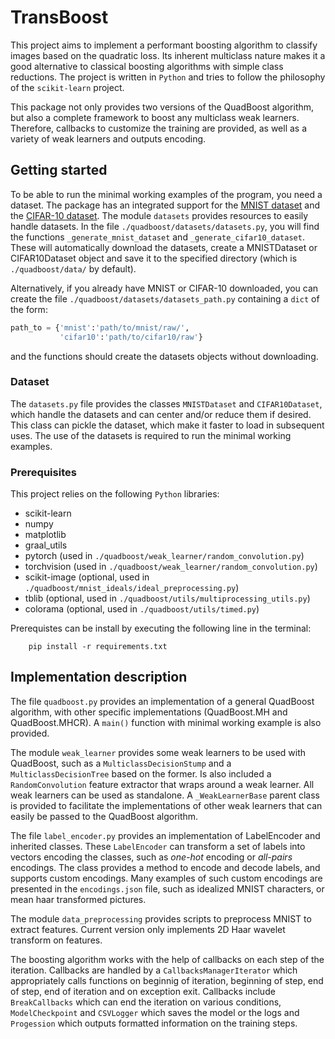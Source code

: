 # TransBoost

This project aims to implement a performant boosting algorithm to classify images based on the quadratic loss.
Its inherent multiclass nature makes it a good alternative to classical boosting algorithms with simple class reductions.
The project is written in `Python` and tries to follow the philosophy of the `scikit-learn` project.

This package not only provides two versions of the QuadBoost algorithm, but also a complete framework to boost any multiclass weak learners.
Therefore, callbacks to customize the training are provided, as well as a variety of weak learners and outputs encoding.

## Getting started

To be able to run the minimal working examples of the program, you need a dataset.
The package has an integrated support for the [MNIST dataset](http://yann.lecun.com/exdb/mnist/) and the [CIFAR-10 dataset](https://www.cs.toronto.edu/~kriz/cifar.html).
The module `datasets` provides resources to easily handle datasets.
In the file `./quadboost/datasets/datasets.py`, you will find the functions `_generate_mnist_dataset` and `_generate_cifar10_dataset`.
These will automatically download the datasets, create a MNISTDataset or CIFAR10Dataset object and save it to the specified directory (which is `./quadboost/data/` by default).

Alternatively, if you already have MNIST or CIFAR-10 downloaded, you can create the file `./quadboost/datasets/datasets_path.py` containing a `dict` of the form:
```python
path_to = {'mnist':'path/to/mnist/raw/',
           'cifar10':'path/to/cifar10/raw'}
```
and the functions should create the datasets objects without downloading.

### Dataset

The `datasets.py` file provides the classes `MNISTDataset` and `CIFAR10Dataset`, which handle the datasets and can center and/or reduce them if desired.
This class can pickle the dataset, which make it faster to load in subsequent uses.
The use of the datasets is required to run the minimal working examples.

### Prerequisites

This project relies on the following `Python` libraries:
- scikit-learn
- numpy
- matplotlib
- graal_utils
- pytorch (used in `./quadboost/weak_learner/random_convolution.py`)
- torchvision (used in `./quadboost/weak_learner/random_convolution.py`)
- scikit-image (optional, used in `./quadboost/mnist_ideals/ideal_preprocessing.py`)
- tblib (optional, used in `./quadboost/utils/multiprocessing_utils.py`)
- colorama (optional, used in `./quadboost/utils/timed.py`)

Prerequistes can be install by executing the following line in the terminal:

```
    pip install -r requirements.txt
```

## Implementation description

The file `quadboost.py` provides an implementation of a general QuadBoost algorithm, with other specific implementations (QuadBoost.MH and QuadBoost.MHCR).
A `main()` function with minimal working example is also provided.

The module `weak_learner` provides some weak learners to be used with QuadBoost, such as a `MulticlassDecisionStump` and a `MulticlassDecisionTree` based on the former.
Is also included a `RandomConvolution` feature extractor that wraps around a weak learner.
All weak learners can be used as standalone.
A `_WeakLearnerBase` parent class is provided to facilitate the implementations of other weak learners that can easily be passed to the QuadBoost algorithm.

The file `label_encoder.py` provides an implementation of LabelEncoder and inherited classes.
These `LabelEncoder` can transform a set of labels into vectors encoding the classes, such as _one-hot_ encoding or _all-pairs_ encodings.
The class provides a method to encode and decode labels, and supports custom encodings.
Many examples of such custom encodings are presented in the `encodings.json` file, such as idealized MNIST characters, or mean haar transformed pictures.

The module `data_preprocessing` provides scripts to preprocess MNIST to extract features.
Current version only implements 2D Haar wavelet transform on features.

The boosting algorithm works with the help of callbacks on each step of the iteration.
Callbacks are handled by a `CallbacksManagerIterator` which appropriately calls functions on beginnig of iteration, beginning of step, end of step, end of iteration and on exception exit.
Callbacks include `BreakCallbacks` which can end the iteration on various conditions, `ModelCheckpoint` and `CSVLogger` which saves the model or the logs and `Progession` which outputs formatted information on the training steps.
